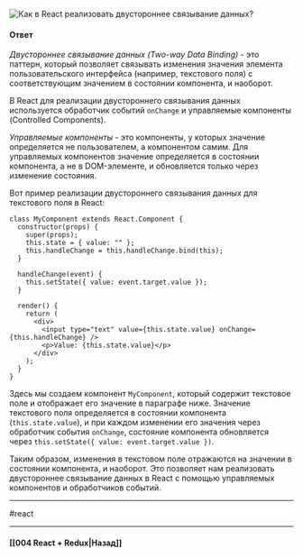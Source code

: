 ![Как в React реализовать двустороннее связывание данных?](https://youtu.be/HBSAjY-xh3k?t=355)

#### Ответ

*Двустороннее связывание данных (Two-way Data Binding)* - это паттерн, который позволяет связывать изменения значения элемента пользовательского интерфейса (например, текстового поля) с соответствующим значением в состоянии компонента, и наоборот.

В React для реализации двустороннего связывания данных используется обработчик событий `onChange` и управляемые компоненты (Controlled Components).

*Управляемые компоненты* - это компоненты, у которых значение определяется не пользователем, а компонентом самим. Для управляемых компонентов значение определяется в состоянии компонента, а не в DOM-элементе, и обновляется только через изменение состояния.

Вот пример реализации двустороннего связывания данных для текстового поля в React:

```
class MyComponent extends React.Component {
  constructor(props) {
    super(props);
    this.state = { value: "" };
    this.handleChange = this.handleChange.bind(this);
  }

  handleChange(event) {
    this.setState({ value: event.target.value });
  }

  render() {
    return (
      <div>
        <input type="text" value={this.state.value} onChange={this.handleChange} />
        <p>Value: {this.state.value}</p>
      </div>
    );
  }
}
```

Здесь мы создаем компонент `MyComponent`, который содержит текстовое поле и отображает его значение в параграфе ниже. Значение текстового поля определяется в состоянии компонента (`this.state.value`), и при каждом изменении его значения через обработчик события `onChange`, состояние компонента обновляется через `this.setState({ value: event.target.value })`.

Таким образом, изменения в текстовом поле отражаются на значении в состоянии компонента, и наоборот. Это позволяет нам реализовать двустороннее связывание данных в React с помощью управляемых компонентов и обработчиков событий.

____
#react 

____

#### [[004 React + Redux|Назад]]